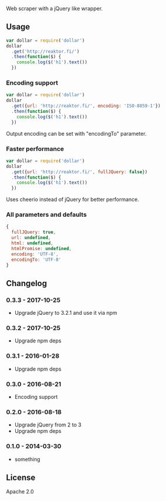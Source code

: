 Web scraper with a jQuery like wrapper.

## Usage ##
```javascript
var dollar = require('dollar')
dollar
  .get('http://reaktor.fi/')
  .then(function($) {
    console.log($('h1').text())
  })
```

### Encoding support ###
```javascript
var dollar = require('dollar')
dollar
  .get({url: 'http://reaktor.fi/', encoding: 'ISO-8859-1'})
  .then(function($) {
    console.log($('h1').text())
  })
```
Output encoding can be set with "encodingTo" parameter.

### Faster performance ###
```javascript
var dollar = require('dollar')
dollar
  .get({url: 'http://reaktor.fi/', fullJQuery: false})
  .then(function($) {
    console.log($('h1').text())
  })
```
Uses cheerio instead of jQuery for better performance.

### All parameters and defaults ###
```javascript
{
  fullJQuery: true,
  url: undefined,
  html: undefined,
  htmlPromise: undefined,
  encoding: 'UTF-8',
  encodingTo: 'UTF-8'
}
```

## Changelog ##
### 0.3.3 - 2017-10-25 ###
- Upgrade jQuery to 3.2.1 and use it via npm

### 0.3.2 - 2017-10-25 ###
- Upgrade npm deps

### 0.3.1 - 2016-01-28 ###
- Upgrade npm deps

### 0.3.0 - 2016-08-21 ###
- Encoding support

### 0.2.0 - 2016-08-18 ###
- Upgrade jQuery from 2 to 3
- Upgrade npm deps

### 0.1.0 - 2014-03-30 ###
- something

## License ##
Apache 2.0
